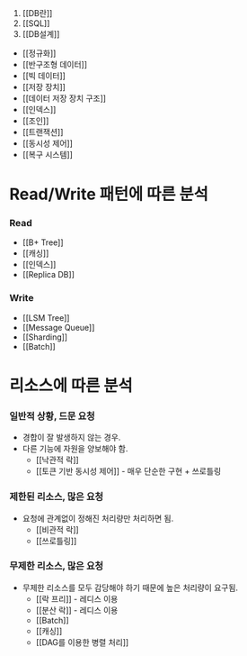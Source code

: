 1. [[DB란]]
2. [[SQL]]
3. [[DB설계]]
- [[정규화]]
- [[반구조형 데이터]]
- [[빅 데이터]]
- [[저장 장치]]
- [[데이터 저장 장치 구조]]
- [[인덱스]]
- [[조인]]
- [[트랜잭션]]
- [[동시성 제어]]
- [[복구 시스템]]




# Read/Write 패턴에 따른 분석
### Read
- [[B+ Tree]]
- [[캐싱]]
- [[인덱스]]
- [[Replica DB]]
### Write
- [[LSM Tree]]
- [[Message Queue]]
- [[Sharding]]
- [[Batch]]


# 리소스에 따른 분석
### 일반적 상황, 드문 요청
- 경합이 잘 발생하지 않는 경우.
- 다른 기능에 자원을 양보해야 함.
	- [[낙관적 락]]
	- [[토큰 기반 동시성 제어]] - 매우 단순한 구현 + 쓰로틀링

### 제한된 리소스, 많은 요청
- 요청에 관계없이 정해진 처리량만 처리하면 됨.
	- [[비관적 락]]
	- [[쓰로틀링]]


### 무제한 리소스, 많은 요청
- 무제한 리소스를 모두 감당해야 하기 때문에 높은 처리량이 요구됨.
	- [[락 프리]] - 레디스 이용
	- [[분산 락]] - 레디스 이용
	- [[Batch]]
	- [[캐싱]]
	- [[DAG를 이용한 병렬 처리]]